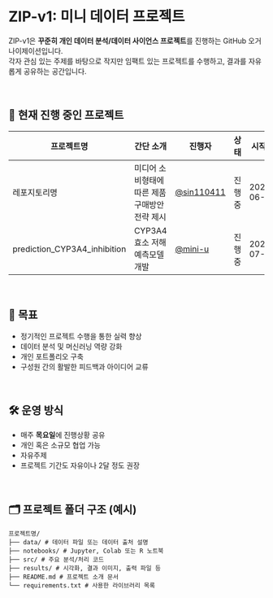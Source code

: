 # ZIP-v1: 미니 데이터 프로젝트

ZIP-v1은 **꾸준히 개인 데이터 분석/데이터 사이언스 프로젝트**를 진행하는 GitHub 오거나이제이션입니다.  
각자 관심 있는 주제를 바탕으로 작지만 임팩트 있는 프로젝트를 수행하고, 결과를 자유롭게 공유하는 공간입니다.

<br>

## 🚧 현재 진행 중인 프로젝트

| 프로젝트명 | 간단 소개 | 진행자 | 상태 | 시작일 |
|------------|------------|--------|--------|--------|
| 레포지토리명 | 미디어 소비형태에 따른 제품 구매방안 전략 제시 | [@sin110411](https://github.com/sin110411) | 진행중 | 2025-06-23 |
| prediction_CYP3A4_inhibition | CYP3A4 효소 저해 예측모델 개발 | [@mini-u](https://github.com/mini-u) | 진행중 | 2025-07-10 |


<br>

## 🎯 목표

- 정기적인 프로젝트 수행을 통한 실력 향상
- 데이터 분석 및 머신러닝 역량 강화
- 개인 포트폴리오 구축
- 구성원 간의 활발한 피드백과 아이디어 교류

<br>

## 🛠 운영 방식

- 매주 **목요일**에 진행상황 공유
- 개인 혹은 소규모 협업 가능
- 자유주제
- 프로젝트 기간도 자유이나 2달 정도 권장

<br>

## 🗂 프로젝트 폴더 구조 (예시)
```
프로젝트명/
├── data/ # 데이터 파일 또는 데이터 출처 설명
├── notebooks/ # Jupyter, Colab 또는 R 노트북
├── src/ # 주요 분석/처리 코드
├── results/ # 시각화, 결과 이미지, 출력 파일 등
├── README.md # 프로젝트 소개 문서
└── requirements.txt # 사용한 라이브러리 목록
```

